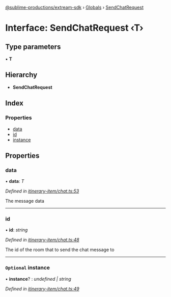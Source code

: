 [@sublime-productions/extream-sdk](../README.md) › [Globals](../globals.md) › [SendChatRequest](sendchatrequest.md)

# Interface: SendChatRequest ‹**T**›

## Type parameters

▪ **T**

## Hierarchy

* **SendChatRequest**

## Index

### Properties

* [data](sendchatrequest.md#data)
* [id](sendchatrequest.md#id)
* [instance](sendchatrequest.md#optional-instance)

## Properties

###  data

• **data**: *T*

*Defined in [itinerary-item/chat.ts:53](https://github.com/Extream-SaaS/ex-sdk/blob/67dc47e/src/itinerary-item/chat.ts#L53)*

The message data

___

###  id

• **id**: *string*

*Defined in [itinerary-item/chat.ts:48](https://github.com/Extream-SaaS/ex-sdk/blob/67dc47e/src/itinerary-item/chat.ts#L48)*

The id of the room that to send the chat message to

___

### `Optional` instance

• **instance**? : *undefined | string*

*Defined in [itinerary-item/chat.ts:49](https://github.com/Extream-SaaS/ex-sdk/blob/67dc47e/src/itinerary-item/chat.ts#L49)*
